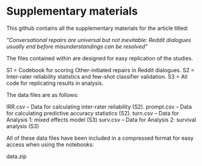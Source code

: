 # Supplementary materials

This github contains all the supplementary materials for the article titled:

*"Conversational repairs are universal but not inevitable: Reddit dialogues usually end before misunderstandings can be resolved"*

The files contained within are designed for easy replication of the studies. 

S1 = Codebook for scoring Other-initiated repairs in Reddit dialogues.
S2 = Inter-rater reliability statistics and few-shot classifier validation.
S3 = All code for replicating results in analysis.

The data files are as follows:

IRR.csv – Data for calculating inter-rater reliability (S2).
prompt.csv – Data for calculating predictive accuracy statistics (S2).
turn.csv – Data for Analysis 1: mixed effects model (S3)
surv.csv – Data for Analysis 2: survival analysis (S3)

All of these data files have been included in a compressed format for easy access when using the notebooks:

data.zip
